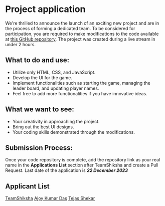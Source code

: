 # Project application

We're thrilled to announce the launch of an exciting new project and are in the process of forming a dedicated team. To be considered for participation, you are required to make modifications to the code available at [this GitHub repository](https://github.com/TeamShiksha/the-vinci-code-game-stream). The project was created during a live stream in under 2 hours.

## What to do and use:

- Utilize only HTML, CSS, and JavaScript.
- Develop the UI for the game.
- Implement functionalities such as starting the game, managing the leader board, and updating player names.
- Feel free to add more functionalities if you have innovative ideas.

## What we want to see:

- Your creativity in approaching the project.
- Bring out the best UI designs.
- Your coding skills demonstrated through the modifications.

## Submission Process:

Once your code repository is complete, add the repository link as your real name in the **Applications List** section after TeamShiksha and create a Pull Request. Last date of the application is **_22 December 2023_**

## Applicant List

[TeamShiksha](https://github.com/TeamShiksha/the-vinci-code-game-stream)
[Ajoy Kumar Das](https://github.com/ajoykumardas12/the-vinci-code-game)
[Tejas Shekar](https://github.com/TejasShekar/the-vinci-code-game-stream)
